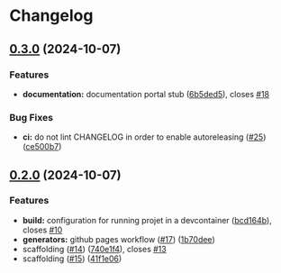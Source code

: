 # Changelog

## [0.3.0](https://github.com/constructions-incongrues/plomberie/compare/v0.2.0...v0.3.0) (2024-10-07)

### Features

- **documentation:** documentation portal stub ([6b5ded5](https://github.com/constructions-incongrues/plomberie/commit/6b5ded51b2a0e1387b06ed78ba4fe569c1b8654c)), closes [#18](https://github.com/constructions-incongrues/plomberie/issues/18)

### Bug Fixes

- **ci:** do not lint CHANGELOG in order to enable autoreleasing ([#25](https://github.com/constructions-incongrues/plomberie/issues/25)) ([ce500b7](https://github.com/constructions-incongrues/plomberie/commit/ce500b746762e269f6d4155608082514cf7e630a))

## [0.2.0](https://github.com/constructions-incongrues/plomberie/compare/v0.1.0...v0.2.0) (2024-10-07)

### Features

- **build:** configuration for running projet in a devcontainer ([bcd164b](https://github.com/constructions-incongrues/plomberie/commit/bcd164b6e20a0022fbbbf1d4a21cf96e3b23421f)), closes [#10](https://github.com/constructions-incongrues/plomberie/issues/10)
- **generators:** github pages workflow ([#17](https://github.com/constructions-incongrues/plomberie/issues/17)) ([1b70dee](https://github.com/constructions-incongrues/plomberie/commit/1b70dee5c02b997a09091c145c0da45f1eb4e1d9))
- scaffolding ([#14](https://github.com/constructions-incongrues/plomberie/issues/14)) ([740e1f4](https://github.com/constructions-incongrues/plomberie/commit/740e1f4b049aa4bf3bc42c188f21f0ff3c9d0d8c)), closes [#13](https://github.com/constructions-incongrues/plomberie/issues/13)
- scaffolding ([#15](https://github.com/constructions-incongrues/plomberie/issues/15)) ([41f1e06](https://github.com/constructions-incongrues/plomberie/commit/41f1e069d2e100d72213d4d9d1b851defeb985a1))
